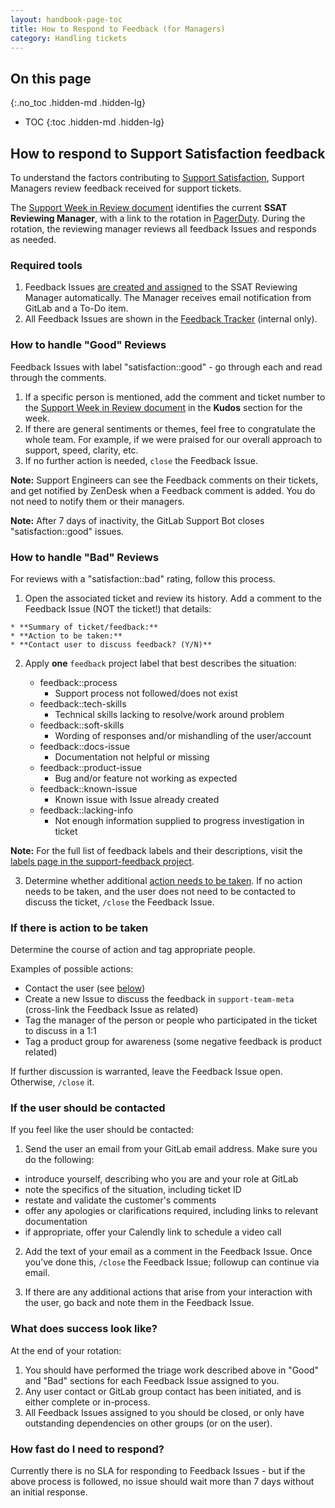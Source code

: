 ```yaml
---
layout: handbook-page-toc
title: How to Respond to Feedback (for Managers)
category: Handling tickets
---
```


## On this page
{:.no_toc .hidden-md .hidden-lg}

- TOC
{:toc .hidden-md .hidden-lg}

## How to respond to Support Satisfaction feedback
To understand the factors contributing to [Support Satisfaction](/handbook/support/performance-indicators/#support-satisfaction-ssat), Support Managers review feedback received for support tickets.

The [Support Week in Review document](https://docs.google.com/document/d/1eyMzbzImSKNFMpmu33C6imvC1iWEWHREJqaD6mkVDNg/edit) identifies the current **SSAT Reviewing Manager**, with a link to the rotation in [PagerDuty](https://gitlab.pagerduty.com/schedules#P9UIIDY). During the rotation, the reviewing manager reviews all feedback Issues and responds as needed.

### Required tools
1. Feedback Issues [are created and assigned](/handbook/support/support-ops/responsibilities.html#support-satisfaction-survey-ssat) to the SSAT Reviewing Manager automatically. The Manager receives email notification from GitLab and a To-Do item.
1. All Feedback Issues are shown in the [Feedback Tracker](https://gitlab.com/gitlab-com/support/feedback/) (internal only).

### How to handle "Good" Reviews
Feedback Issues with label "satisfaction::good" - go through each and read through the comments.

1. If a specific person is mentioned, add the comment and ticket number to the [Support Week in Review document](https://docs.google.com/document/d/1eyMzbzImSKNFMpmu33C6imvC1iWEWHREJqaD6mkVDNg/edit) in the **Kudos** section for the week.
1. If there are general sentiments or themes, feel free to congratulate the whole team. For example, if we were praised for our overall approach to support, speed, clarity, etc.
1. If no further action is needed, `close` the Feedback Issue.

**Note:** Support Engineers can see the Feedback comments on their tickets, and get notified by ZenDesk when a Feedback comment is added. You do not need to notify them or their managers.

**Note:** After 7 days of inactivity, the GitLab Support Bot closes "satisfaction::good" issues. 

### How to handle "Bad" Reviews
For reviews with a "satisfaction::bad" rating, follow this process.

1. Open the associated ticket and review its history. Add a comment to the Feedback Issue (NOT the ticket!) that details:

```
* **Summary of ticket/feedback:** 
* **Action to be taken:** 
* **Contact user to discuss feedback? (Y/N)** 
```

2. Apply **one** `feedback` project label that best describes the situation:

   * feedback::process
     - Support process not followed/does not exist
   * feedback::tech-skills
     - Technical skills lacking to resolve/work around problem
   * feedback::soft-skills
     - Wording of responses and/or mishandling of the user/account 
   * feedback::docs-issue
     - Documentation not helpful or missing
   * feedback::product-issue
     - Bug and/or feature not working as expected
   * feedback::known-issue
     - Known issue with Issue already created  
   * feedback::lacking-info
     - Not enough information supplied to progress investigation in ticket

**Note:** For the full list of feedback labels and their descriptions, visit the [labels page in the support-feedback project](https://gitlab.com/gitlab-com/support/feedback/-/labels?utf8=%E2%9C%93&subscribed=&search=feedback%3A%3A).

3. Determine whether additional [action needs to be taken](#if-there-is-action-to-be-taken). If no action needs to be taken, and the user does not need to be contacted to discuss the ticket, `/close` the Feedback Issue.

### If there is action to be taken
Determine the course of action and tag appropriate people.

Examples of possible actions:
 - Contact the user (see [below](#if-the-user-should-be-contacted))
 - Create a new Issue to discuss the feedback in `support-team-meta` (cross-link the Feedback Issue as related)
 - Tag the manager of the person or people who participated in the ticket to discuss in a 1:1
 - Tag a product group for awareness (some negative feedback is product related)

If further discussion is warranted, leave the Feedback Issue open. Otherwise, `/close` it.

### If the user should be contacted
If you feel like the user should be contacted:

1. Send the user an email from your GitLab email address. Make sure you do the following:
 - introduce yourself, describing who you are and your role at GitLab
 - note the specifics of the situation, including ticket ID
 - restate and validate the customer's comments
 - offer any apologies or clarifications required, including links to relevant documentation
 - if appropriate, offer your Calendly link to schedule a video call

2. Add the text of your email as a comment in the Feedback Issue. Once you've done this, `/close` the Feedback Issue; followup can continue via email.

3. If there are any additional actions that arise from your interaction with the user, go back and note them in the Feedback Issue.

### What does success look like?
At the end of your rotation:
1. You should have performed the triage work described above in "Good" and "Bad" sections for each Feedback Issue assigned to you.
1. Any user contact or GitLab group contact has been initiated, and is either complete or in-process.
1. All Feedback Issues assigned to you should be closed, or only have outstanding dependencies on other groups (or on the user).

### How fast do I need to respond?
Currently there is no SLA for responding to Feedback Issues - but if the above process is followed, no issue should wait more than 7 days without an initial response.
